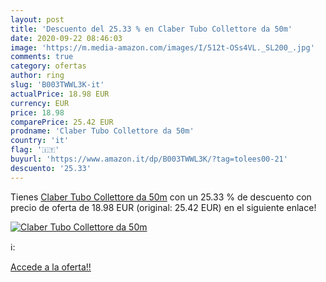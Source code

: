 ```yaml
---
layout: post
title: 'Descuento del 25.33 % en Claber Tubo Collettore da 50m'
date: 2020-09-22 08:46:03
image: 'https://m.media-amazon.com/images/I/512t-OSs4VL._SL200_.jpg'
comments: true
category: ofertas
author: ring
slug: 'B003TWWL3K-it'
actualPrice: 18.98 EUR
currency: EUR
price: 18.98
comparePrice: 25.42 EUR
prodname: 'Claber Tubo Collettore da 50m'
country: 'it'
flag: '🇮🇹'
buyurl: 'https://www.amazon.it/dp/B003TWWL3K/?tag=tolees00-21'
descuento: '25.33'
---
```


Tienes [Claber Tubo Collettore da 50m](https://www.amazon.it/dp/B003TWWL3K/?tag=tolees00-21) con un 25.33 % de descuento con precio de oferta de 18.98 EUR (original: 25.42 EUR) en el siguiente enlace!

[![Claber Tubo Collettore da 50m](https://m.media-amazon.com/images/I/512t-OSs4VL._SL200_.jpg)](https://www.amazon.it/dp/B003TWWL3K/?tag=tolees00-21)

ℹ️:


[Accede a la oferta!!](https://www.amazon.it/dp/B003TWWL3K/?tag=tolees00-21)
